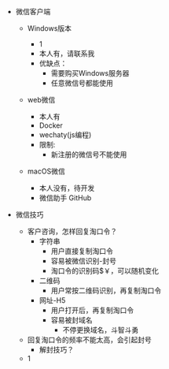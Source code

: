 
- 微信客户端
	- Windows版本
		- 1
		- 本人有，请联系我
		- 优缺点：
			- 需要购买Windows服务器
			- 任意微信号都能使用

	- web微信
		- 本人有
		- Docker
		- wechaty(js编程)
		- 限制:
			- 新注册的微信号不能使用

	- macOS微信
		- 本人没有，待开发
		- 微信助手 GitHub

- 微信技巧
	- 客户咨询，怎样回复淘口令？
		- 字符串
			- 用户直接复制淘口令
			- 容易被微信识别-封号
			- 淘口令的识别码$￥，可以随机变化
		- 二维码
			- 用户常按二维码识别，再复制淘口令
		- 网址-H5
			- 用户打开后，再复制淘口令
			- 容易被封域名
				- 不停更换域名，斗智斗勇
	- 回复淘口令的频率不能太高，会引起封号
		- 解封技巧？
	- 1	